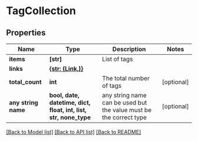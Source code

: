 # TagCollection


## Properties
Name | Type | Description | Notes
------------ | ------------- | ------------- | -------------
**items** | **[str]** | List of tags | 
**links** | [**{str: (Link,)}**](Link.md) |  | 
**total_count** | **int** | The total number of tags | [optional] 
**any string name** | **bool, date, datetime, dict, float, int, list, str, none_type** | any string name can be used but the value must be the correct type | [optional]

[[Back to Model list]](../README.md#documentation-for-models) [[Back to API list]](../README.md#documentation-for-api-endpoints) [[Back to README]](../README.md)


